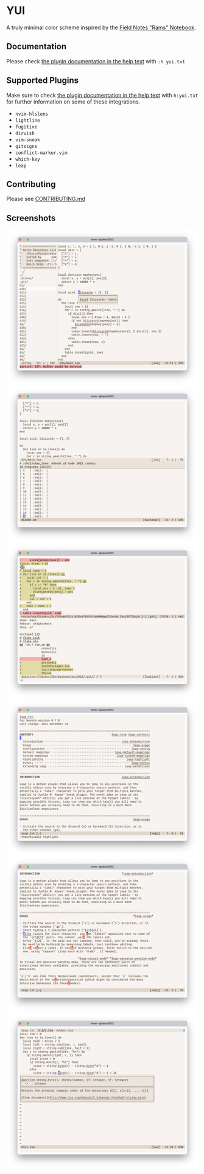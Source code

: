 # YUI

A truly minimal color scheme inspired by the [Field Notes "Rams"
Notebook](https://fieldnotesbrand.com/products/rams).

## Documentation

Please check [the plugin documentation in the help text](./doc/yui.txt) with
`:h yui.txt`

## Supported Plugins

Make sure to check [the plugin documentation in the help text](./doc/yui.txt)
with `h:yui.txt` for further information on some of these integrations.

- `nvim-hlslens`
- `lightline`
- `fugitive`
- `dirvish`
- `vim-sneak`
- `gitsigns`
- `conflict-marker.vim`
- `which-key`
- `leap`

## Contributing

Please see [CONTRIBUTING.md](./CONTRIBUTING.md)

## Screenshots

![Screenshot #1](screenshots/yui2.png)
![Screenshot #2](screenshots/yui3.png)
![Screenshot #3](screenshots/yui4.png)
![Screenshot #4](screenshots/yui5.png)
![Screenshot #5](screenshots/yui6.png)
![Screenshot #6](screenshots/yui7.png)
